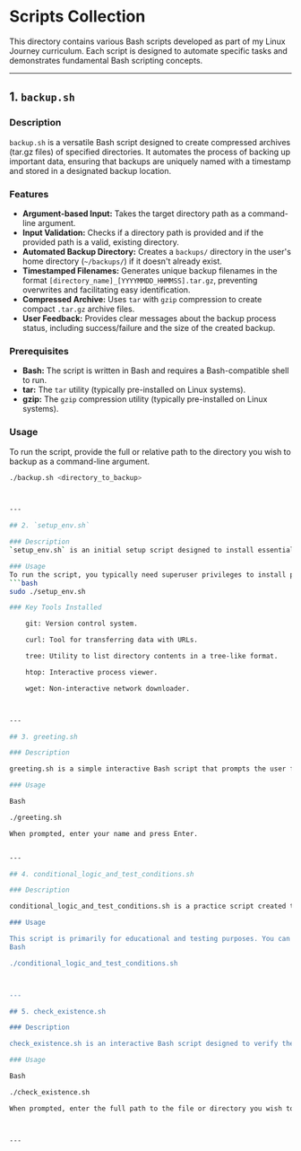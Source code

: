 # Scripts Collection

This directory contains various Bash scripts developed as part of my Linux Journey curriculum. Each script is designed to automate specific tasks and demonstrates fundamental Bash scripting concepts.

---

## 1. `backup.sh`

### Description
`backup.sh` is a versatile Bash script designed to create compressed archives (tar.gz files) of specified directories. It automates the process of backing up important data, ensuring that backups are uniquely named with a timestamp and stored in a designated backup location.

### Features
* **Argument-based Input:** Takes the target directory path as a command-line argument.
* **Input Validation:** Checks if a directory path is provided and if the provided path is a valid, existing directory.
* **Automated Backup Directory:** Creates a `backups/` directory in the user's home directory (`~/backups/`) if it doesn't already exist.
* **Timestamped Filenames:** Generates unique backup filenames in the format `[directory_name]_[YYYYMMDD_HHMMSS].tar.gz`, preventing overwrites and facilitating easy identification.
* **Compressed Archive:** Uses `tar` with `gzip` compression to create compact `.tar.gz` archive files.
* **User Feedback:** Provides clear messages about the backup process status, including success/failure and the size of the created backup.

### Prerequisites
* **Bash:** The script is written in Bash and requires a Bash-compatible shell to run.
* **tar:** The `tar` utility (typically pre-installed on Linux systems).
* **gzip:** The `gzip` compression utility (typically pre-installed on Linux systems).

### Usage

To run the script, provide the full or relative path to the directory you wish to backup as a command-line argument.

```bash
./backup.sh <directory_to_backup>



---

## 2. `setup_env.sh`

### Description
`setup_env.sh` is an initial setup script designed to install essential Linux utilities and tools. It automates the process of getting a new environment ready with commonly used packages, saving manual effort and ensuring consistency. This script demonstrates basic package management using `apt` and conditional execution with `if` statements for checking command success.

### Usage
To run the script, you typically need superuser privileges to install packages.
```bash
sudo ./setup_env.sh

### Key Tools Installed

    git: Version control system.

    curl: Tool for transferring data with URLs.

    tree: Utility to list directory contents in a tree-like format.

    htop: Interactive process viewer.

    wget: Non-interactive network downloader.



---

## 3. greeting.sh

### Description

greeting.sh is a simple interactive Bash script that prompts the user for their name and then displays a personalized welcome message. It serves as a practical demonstration of how to handle user input (read) and utilize shell variables in a script.

### Usage

Bash

./greeting.sh

When prompted, enter your name and press Enter.


---

## 4. conditional_logic_and_test_conditions.sh

### Description

conditional_logic_and_test_conditions.sh is a practice script created to explore and test Bash's conditional logic (if, else, elif, case) and various test conditions ([ ]). It demonstrates how to perform string comparisons (=, !=, -z, -n), numeric comparisons (-eq, -ne, -gt, etc.), and file property checks (-e, -f, -d, -s, etc.) to enable decision-making in scripts.

### Usage

This script is primarily for educational and testing purposes. You can execute it directly and follow any prompts it provides, or inspect its code to understand different conditional examples.
Bash

./conditional_logic_and_test_conditions.sh



---

## 5. check_existence.sh

### Description

check_existence.sh is an interactive Bash script designed to verify the existence of a file or directory at a user-specified path. It showcases the practical application of conditional logic (if/else) combined with the file existence test condition (-e). It's useful for pre-checking resources before performing operations.

### Usage

Bash

./check_existence.sh

When prompted, enter the full path to the file or directory you wish to check (e.g., /etc/hosts or ~/Projects/linux-journey). The script will report whether the item exists or not.



---

